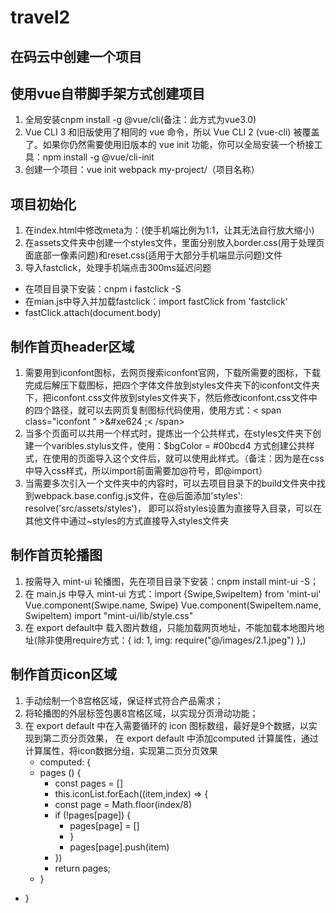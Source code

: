 # travel2


## 在码云中创建一个项目

## 使用vue自带脚手架方式创建项目
1. 全局安装cnpm install -g @vue/cli(备注：此方式为vue3.0)
2. Vue CLI 3 和旧版使用了相同的 vue 命令，所以 Vue CLI 2 (vue-cli) 被覆盖了。如果你仍然需要使用旧版本的 vue init 功能，你可以全局安装一个桥接工具：npm install -g @vue/cli-init
3. 创建一个项目：vue init webpack my-project/（项目名称）

## 项目初始化
1. 在index.html中修改meta为：<meta name="viewport" content="width=device-width,initial-scale=1.0,minimum-scale=1.0,maximum-scale=1.0,user-scalable=no">(使手机端比例为1:1，让其无法自行放大缩小)
2. 在assets文件夹中创建一个styles文件，里面分别放入border.css(用于处理页面底部一像素问题)和reset.css(适用于大部分手机端显示问题)文件
3. 导入fastclick，处理手机端点击300ms延迟问题
  + 在项目目录下安装：cnpm i fastclick -S
  + 在mian.js中导入并加载fastclick：import fastClick from 'fastclick' 
  + fastClick.attach(document.body)

## 制作首页header区域
1. 需要用到iconfont图标，去网页搜索iconfont官网，下载所需要的图标，下载完成后解压下载图标，把四个字体文件放到styles文件夹下的iconfont文件夹下，把iconfont.css文件放到styles文件夹下，然后修改iconfont.css文件中的四个路径，就可以去网页复制图标代码使用，使用方式：< span class="iconfont " >&#xe624 ;< /span>
2. 当多个页面可以共用一个样式时，提炼出一个公共样式，在styles文件夹下创建一个varibles.stylus文件，使用：$bgColor = #00bcd4 方式创建公共样式，在使用的页面导入这个文件后，就可以使用此样式。（备注：因为是在css中导入css样式，所以import前面需要加@符号，即@import）
3. 当需要多次引入一个文件夹中的内容时，可以去项目目录下的build文件夹中找到webpack.base.config.js文件，在@后面添加'styles': resolve('src/assets/styles')，
即可以将styles设置为直接导入目录，可以在其他文件中通过~styles的方式直接导入styles文件夹

## 制作首页轮播图
1. 按需导入 mint-ui 轮播图，先在项目目录下安装：cnpm install mint-ui -S；
2. 在 main.js 中导入 mint-ui 方式：import {Swipe,SwipeItem} from 'mint-ui'
Vue.component(Swipe.name, Swipe)
Vue.component(SwipeItem.name, SwipeItem)
import "mint-ui/lib/style.css"
3. 在 export default中 载入图片数组，只能加载网页地址，不能加载本地图片地址(除非使用require方式：{ id: 1, img: require("@/images/2.1.jpeg") },)

## 制作首页icon区域
1. 手动绘制一个8宫格区域，保证样式符合产品需求；
2. 将轮播图的外层标签包裹8宫格区域，以实现分页滑动功能；
3. 在 export default 中在入需要循环的 icon 图标数组，最好是9个数据，以实现到第二页分页效果，
    在 export default 中添加computed 计算属性，通过计算属性，将icon数据分组，实现第二页分页效果
    + computed: {
    + pages () {
      + const pages = []
      + this.iconList.forEach((item,index) => {
      + const page = Math.floor(index/8)
      + if (!pages[page]) {
        + pages[page] = []
        + }
        + pages[page].push(item)
      + })
      + return pages;
    + }
  + }
